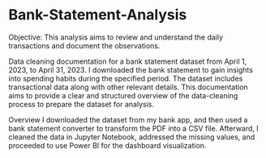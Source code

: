 # Bank-Statement-Analysis
Objective: This analysis aims to review and understand the daily transactions and document the observations.

Data cleaning documentation for a bank statement dataset from April 1, 2023, to April 31, 2023. I downloaded the bank statement to gain insights into spending habits during the specified period. The dataset includes transactional data along with other relevant details. This documentation aims to provide a clear and structured overview of the data-cleaning process to prepare the dataset for analysis.

Overview
I downloaded the dataset from my bank app, and then used a bank statement converter to transform the PDF into a CSV file. Afterward, I cleaned the data in Jupyter Notebook, addressed the missing values, and proceeded to use Power BI for the dashboard visualization.
